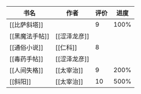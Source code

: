 | 书名        | 作者       | 评价  | 进度   |
| --------- | -------- | --- | ---- |
| [[比萨斜塔]]  |          | 9   | 100% |
| [[黑魔法手帖]] | [[涩泽龙彦]] |     |      |
| [[通俗小说]]  | [[仁科]]   | 8   |      |
| [[毒药手帖]]  | [[涩泽龙彦]] |     |      |
| [[人间失格]]  | [[太宰治]]  | 9   | 200% |
| [[斜阳]]    | [[太宰治]]  | 10  | 500% |
